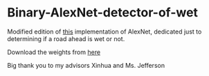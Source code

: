 # Binary-AlexNet-detector-of-wet

Modified edition of [this](https://github.com/kratzert/finetune_alexnet_with_tensorflow) implementation of AlexNet, dedicated just to determining if a road ahead is wet or not.

Download the weights from [here](http://www.cs.toronto.edu/~guerzhoy/tf_alexnet/)

Big thank you to my advisors Xinhua and Ms. Jefferson
